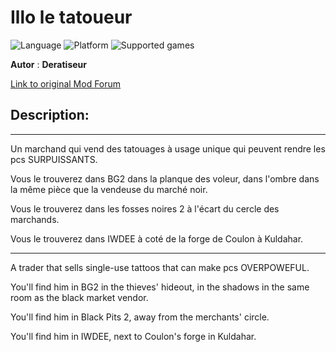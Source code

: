 # Illo le tatoueur

![Language](https://img.shields.io/static/v1?label=language&message=english%20%7C%20french%20%7C%20&color=informational)
![Platform](https://img.shields.io/static/v1?label=platform&message=windows%20%7C%20macOS%20%7C%20&color=informational)
![Supported games](https://img.shields.io/static/v1?label=supported%20games&message=BG2%20%7C%20BGT%20%7C%20BG2EE%20%7C%20EET%20%7C&color=dodgerblue)

**Autor** : **Deratiseur**

[Link to original Mod Forum](https://www.baldursgateworld.fr/viewtopic.php?t=28812)


## Description:
-------------

Un marchand qui vend des tatouages à usage unique qui peuvent rendre les pcs SURPUISSANTS.

Vous le trouverez dans BG2 dans la planque des voleur, dans l'ombre dans la même pièce que la vendeuse du marché noir.

Vous le trouverez dans les fosses noires 2 à l'écart du cercle des marchands.

Vous le trouverez dans IWDEE à coté de la forge de Coulon à Kuldahar.

-------------

A trader that sells single-use tattoos that can make pcs OVERPOWEFUL.

You'll find him in BG2 in the thieves' hideout, in the shadows in the same room as the black market vendor.

You'll find him in Black Pits 2, away from the merchants' circle.

You'll find him in IWDEE, next to Coulon's forge in Kuldahar.

